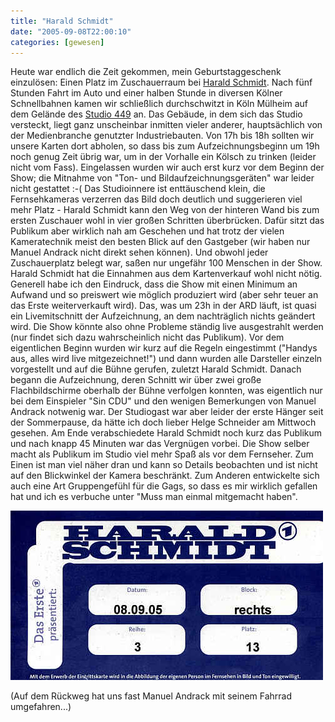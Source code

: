 ```yaml
---
title: "Harald Schmidt"
date: "2005-09-08T22:00:10"
categories: [gewesen]
---
```


Heute war endlich die Zeit gekommen, mein Geburtstaggeschenk einzulösen: Einen Platz im Zuschauerraum bei [Harald Schmidt](http://www.haraldschmidt.tv). Nach fünf Stunden Fahrt im Auto und einer halben Stunde in diversen Kölner Schnellbahnen kamen wir schließlich durchschwitzt in Köln Mülheim auf dem Gelände des [Studio 449](http://www.bonito.tv/studio.html) an.
Das Gebäude, in dem sich das Studio versteckt, liegt ganz unscheinbar inmitten vieler anderer, hauptsächlich von der Medienbranche genutzter Industriebauten. Von 17h bis 18h sollten wir unsere Karten dort abholen, so dass bis zum Aufzeichnungsbeginn um 19h noch genug Zeit übrig war, um in der Vorhalle ein Kölsch zu trinken (leider nicht vom Fass).
Eingelassen wurden wir auch erst kurz vor dem Beginn der Show; die Mitnahme von "Ton- und Bildaufzeichnungsgeräten" war leider nicht gestattet :-( Das Studioinnere ist enttäuschend klein, die Fernsehkameras verzerren das Bild doch deutlich und suggerieren viel mehr Platz - Harald Schmidt kann den Weg von der hinteren Wand bis zum ersten Zuschauer wohl in vier großen Schritten überbrücken. Dafür sitzt das Publikum aber wirklich nah am Geschehen und hat trotz der vielen Kameratechnik meist den besten Blick auf den Gastgeber (wir haben nur Manuel Andrack nicht direkt sehen können). Und obwohl jeder Zuschauerplatz belegt war, saßen nur ungefähr 100 Menschen in der Show. Harald Schmidt hat die Einnahmen aus dem Kartenverkauf wohl nicht nötig.
Generell habe ich den Eindruck, dass die Show mit einen Minimum an Aufwand und so preiswert wie möglich produziert wird (aber sehr teuer an das Erste weiterverkauft wird). Das, was um 23h in der ARD läuft, ist quasi ein Livemitschnitt der Aufzeichnung, an dem nachträglich nichts geändert wird. Die Show könnte also ohne Probleme ständig live ausgestrahlt werden (nur findet sich dazu wahrscheinlich nicht das Publikum).
Vor dem eigentlichen Beginn wurden wir kurz auf die Regeln eingestimmt ("Handys aus, alles wird live mitgezeichnet!") und dann wurden alle Darsteller einzeln vorgestellt und auf die Bühne gerufen, zuletzt Harald Schmidt. Danach begann die Aufzeichnung, deren Schnitt wir über zwei große Flachbildschirme oberhalb der Bühne verfolgen konnten, was eigentlich nur bei dem Einspieler "Sin CDU" und den wenigen Bemerkungen von Manuel Andrack notwenig war. Der Studiogast war aber leider der erste Hänger seit der Sommerpause, da hätte ich doch lieber Helge Schneider am Mittwoch gesehen. Am Ende verabschiedete Harald Schmidt noch kurz das Publikum und nach knapp 45 Minuten war das Vergnügen vorbei.
Die Show selber macht als Publikum im Studio viel mehr Spaß als vor dem Fernseher. Zum Einen ist man viel näher dran und kann so Details beobachten und ist nicht auf den Blickwinkel der Kamera beschränkt. Zum Anderen entwickelte sich auch eine Art Gruppengefühl für die Gags, so dass es mir wirklich gefallen hat und ich es verbuche unter "Muss man einmal mitgemacht haben".

![Meine Eintrittskarte zu Harald Schmidt](Harald-Schmidt-Eintrittskarte.jpg)

(Auf dem Rückweg hat uns fast Manuel Andrack mit seinem Fahrrad umgefahren...)

